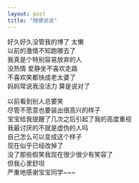 ```yaml
---
layout: post
title: "随便说说"
---
```

好久好久没管我的博了 太懒  
以前的激情不知跑哪去了  
我真是个特别容易放弃的人  
没热情 爱静坐不喜欢走路   
不喜欢笑都快成老太婆了  
妈妈常说我没活力 算是说对了  

以前看到别人总要笑  
尽管不愿意也要装出很高兴的样子  
宝宝给我提醒了几次之后引起了我的高度重视  
我最讨厌的不就是虚伪的人吗  
自己怎么可以变成这个样子  
现在似乎已经改掉了  
没了那些假笑我现在很少很少有笑容了  
但我心里舒坦  
严重地感谢宝宝同学~~~  

							  
		
